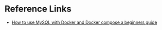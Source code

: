 # Reference Links

- [How to use MySQL with Docker and Docker compose a beginners guide](https://geshan.com.np/blog/2022/02/mysql-docker-compose/)